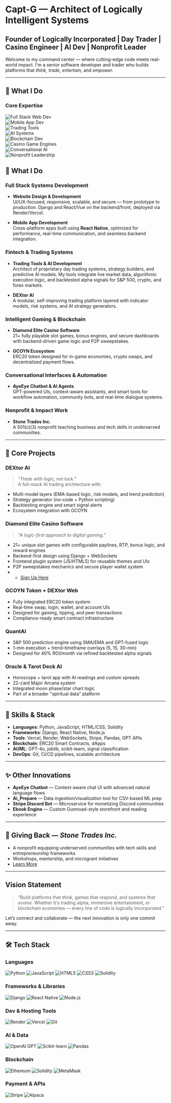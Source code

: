 # Capt-G — Architect of Logically Intelligent Systems  
## Founder of Logically Incorporated | Day Trader | Casino Engineer | AI Dev | Nonprofit Leader  

Welcome to my command center — where cutting-edge code meets real-world impact. I'm a senior software developer and trader who builds platforms that *think, trade, entertain,* and *empower.*

---

## 🚀 What I Do

### Core Expertise  
![Full Stack Web Dev](https://img.shields.io/badge/Full_Stack_Web_Development-0A66C2?style=for-the-badge&logo=nextdotjs&logoColor=white)  
![Mobile App Dev](https://img.shields.io/badge/Full_Stack_Mobile_Apps-6DB33F?style=for-the-badge&logo=react&logoColor=white)  
![Trading Tools](https://img.shields.io/badge/Trading_Tools_Development-1E1E1E?style=for-the-badge&logo=tradingview&logoColor=white)  
![AI Systems](https://img.shields.io/badge/AI_&_ML_Systems-8A2BE2?style=for-the-badge&logo=openai&logoColor=white)  
![Blockchain Dev](https://img.shields.io/badge/Blockchain_&_Smart_Contracts-3C3C3D?style=for-the-badge&logo=ethereum&logoColor=white)  
![Casino Game Engines](https://img.shields.io/badge/Casino_Game_Development-DAA520?style=for-the-badge&logo=unity&logoColor=black)  
![Conversational AI](https://img.shields.io/badge/Conversational_AI-FF5C5C?style=for-the-badge&logo=dialogflow&logoColor=white)  
![Nonprofit Leadership](https://img.shields.io/badge/Nonprofit_Leadership-228B22?style=for-the-badge&logo=impact&logoColor=white)



## 🚀 What I Do

### Full Stack Systems Development
- **Website Design & Development**  
  UI/UX-focused, responsive, scalable, and secure — from prototype to production. Django and React/Vue on the backend/front, deployed via Render/Vercel.

- **Mobile App Development**  
  Cross-platform apps built using **React Native**, optimized for performance, real-time communication, and seamless backend integration.

### Fintech & Trading Systems
- **Trading Tools & AI Development**  
  Architect of proprietary day trading systems, strategy builders, and predictive AI models. My tools integrate live market data, algorithmic execution logic, and backtested alpha signals for S&P 500, crypto, and forex markets.

- **DEXtor AI**  
  A modular, self-improving trading platform layered with indicator models, risk systems, and AI strategy generators.

### Intelligent Gaming & Blockchain
- **Diamond Elite Casino Software**  
  21+ fully playable slot games, bonus engines, and secure dashboards with backend-driven game logic and P2P sweepstakes.

- **GCOYN Ecosystem**  
  ERC20 token designed for in-game economies, crypto swaps, and decentralized payment flows.

### Conversational Interfaces & Automation
- **AyeEye Chatbot & AI Agents**  
  GPT-powered UIs, context-aware assistants, and smart tools for workflow automation, community bots, and real-time dialogue systems.

### Nonprofit & Impact Work
- **Stone Trades Inc.**  
  A 501(c)(3) nonprofit teaching business and tech skills in underserved communities.

---

## 🧠 Core Projects

### **DEXtor AI**
> *“Trade with logic, not luck.”*  
A full-stack AI trading architecture with:
- Multi-model layers (EMA-based logic, risk models, and trend prediction)
- Strategy generator (no-code + Python scripting)
- Backtesting engine and smart signal alerts
- Ecosystem integration with GCOYN

### **Diamond Elite Casino Software**
> *“A logic-first approach to digital gaming.”*  
- 21+ unique slot games with configurable paylines, RTP, bonus logic, and reward engines  
- Backend-first design using Django + WebSockets  
- Frontend plugin system (JS/HTML5) for reusable themes and UIs  
- P2P sweepstakes mechanics and secure player wallet system
- - [Sign Up Here](https://DiamondCasinoGames.com)

### **GCOYN Token + DEXtor Web**
- Fully integrated ERC20 token system  
- Real-time swap, login, wallet, and account UIs  
- Designed for gaming, tipping, and peer transactions  
- Compliance-ready smart contract infrastructure

### **QuantAI**
- S&P 500 prediction engine using SMA/EMA and GPT-fused logic  
- 1-min execution + trend-timeframe overlays (5, 15, 30-min)  
- Designed for 40% ROI/month via refined backtested alpha signals

### **Oracle & Tarot Deck AI**
- Horoscope + tarot app with AI readings and custom spreads  
- 22-card Major Arcana system  
- Integrated moon phase/star chart logic  
- Part of a broader "spiritual data" platform

---

## 🔧 Skills & Stack

- **Languages**: Python, JavaScript, HTML/CSS, Solidity  
- **Frameworks**: Django, React Native, Node.js  
- **Tools**: Vercel, Render, WebSockets, Stripe, Pandas, GPT APIs  
- **Blockchain**: ERC20 Smart Contracts, dApps  
- **AI/ML**: GPT-4o, joblib, scikit-learn, signal classification  
- **DevOps**: Git, CI/CD pipelines, scalable architecture  

---

## ✨ Other Innovations

- **AyeEye Chatbot** — Context-aware chat UI with advanced natural language flows  
- **Ai_Prepare** — Data ingestion/visualization tool for CSV-based ML prep  
- **Stripe Discord Bot** — Microservice for monetizing Discord communities  
- **Ebook Engine** — Custom Gumroad-style storefront and reading experience  

---

## 🫶 Giving Back — *Stone Trades Inc.*

- A nonprofit equipping underserved communities with tech skills and entrepreneurship frameworks  
- Workshops, mentorship, and microgrant initiatives  
- [Learn More](https://stonetradesinc.com)

---

## Vision Statement

> “Build platforms that *think,* games that *respond,* and systems that *evolve.* Whether it's trading alpha, immersive entertainment, or blockchain economies — every line of code is logically incorporated.”

Let’s connect and collaborate — the next innovation is only one commit away.

---

## 🛠 Tech Stack

### Languages  
![Python](https://img.shields.io/badge/Python-3776AB?style=for-the-badge&logo=python&logoColor=white)
![JavaScript](https://img.shields.io/badge/JavaScript-F7DF1E?style=for-the-badge&logo=javascript&logoColor=black)
![HTML5](https://img.shields.io/badge/HTML5-E34F26?style=for-the-badge&logo=html5&logoColor=white)
![CSS3](https://img.shields.io/badge/CSS3-1572B6?style=for-the-badge&logo=css3&logoColor=white)
![Solidity](https://img.shields.io/badge/Solidity-363636?style=for-the-badge&logo=solidity&logoColor=white)

### Frameworks & Libraries  
![Django](https://img.shields.io/badge/Django-092E20?style=for-the-badge&logo=django&logoColor=white)
![React Native](https://img.shields.io/badge/React_Native-20232A?style=for-the-badge&logo=react&logoColor=61DAFB)
![Node.js](https://img.shields.io/badge/Node.js-339933?style=for-the-badge&logo=nodedotjs&logoColor=white)

### Dev & Hosting Tools  
![Render](https://img.shields.io/badge/Render-46E3B7?style=for-the-badge&logo=render&logoColor=black)
![Vercel](https://img.shields.io/badge/Vercel-000000?style=for-the-badge&logo=vercel&logoColor=white)
![Git](https://img.shields.io/badge/Git-F05032?style=for-the-badge&logo=git&logoColor=white)

### AI & Data  
![OpenAI GPT](https://img.shields.io/badge/GPT_API-412991?style=for-the-badge&logo=openai&logoColor=white)
![Scikit-learn](https://img.shields.io/badge/scikit--learn-F7931E?style=for-the-badge&logo=scikit-learn&logoColor=white)
![Pandas](https://img.shields.io/badge/Pandas-150458?style=for-the-badge&logo=pandas&logoColor=white)

### Blockchain  
![Ethereum](https://img.shields.io/badge/Ethereum-3C3C3D?style=for-the-badge&logo=ethereum&logoColor=white)
![Solidity](https://img.shields.io/badge/Solidity-363636?style=for-the-badge&logo=solidity&logoColor=white)
![MetaMask](https://img.shields.io/badge/MetaMask-F6851B?style=for-the-badge&logo=metamask&logoColor=white)

### Payment & APIs  
![Stripe](https://img.shields.io/badge/Stripe-008CDD?style=for-the-badge&logo=stripe&logoColor=white)
![Alpaca](https://img.shields.io/badge/Alpaca_API-000000?style=for-the-badge&logo=data:image/svg+xml;base64,...&logoColor=white) <!-- Use a placeholder or SVG icon if needed -->

